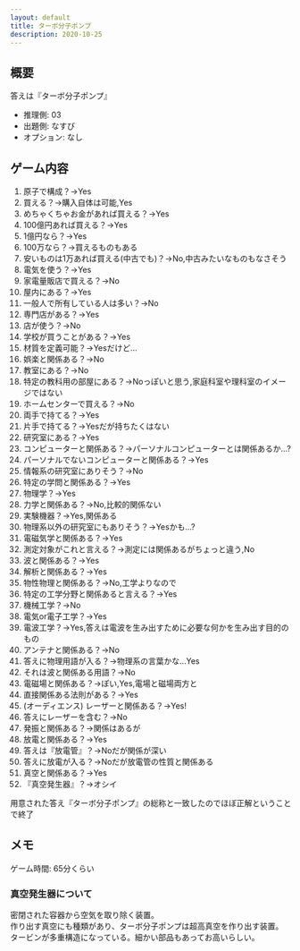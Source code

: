 ```yaml
---
layout: default
title: ターボ分子ポンプ
description: 2020-10-25
---
```


## 概要

答えは『ターボ分子ポンプ』

- 推理側: 03
- 出題側: なすび
- オプション: なし

## ゲーム内容

1. 原子で構成？→Yes
2. 買える？→購入自体は可能,Yes
3. めちゃくちゃお金があれば買える？→Yes
4. 100億円あれば買える？→Yes
5. 1億円なら？→Yes
6. 100万なら？→買えるものもある
7. 安いものは1万あれば買える(中古でも)？→No,中古みたいなものもなさそう
8. 電気を使う？→Yes
9. 家電量販店で買える？→No
10. 屋内にある？→Yes
11. 一般人で所有している人は多い？→No
12. 専門店がある？→Yes
13. 店が使う？→No
14. 学校が買うことがある？→Yes
15. 材質を定義可能？→Yesだけど…
16. 娯楽と関係ある？→No
17. 教室にある？→No
18. 特定の教科用の部屋にある？→Noっぽいと思う,家庭科室や理科室のイメージではない
19. ホームセンターで買える？→No
20. 両手で持てる？→Yes
21. 片手で持てる？→Yesだが持ちたくはない
22. 研究室にある？→Yes
23. コンピューターと関係ある？→パーソナルコンピューターとは関係あるか…?
24. パーソナルでないコンピューターと関係ある？→Yes
25. 情報系の研究室にありそう？→No
26. 特定の学問と関係ある？→Yes
27. 物理学？→Yes
28. 力学と関係ある？→No,比較的関係ない
29. 実験機器？→Yes,関係ある
30. 物理系以外の研究室にもありそう？→Yesかも…?
31. 電磁気学と関係ある？→Yes
32. 測定対象がこれと言える？→測定には関係あるがちょっと違う,No
33. 波と関係ある？→Yes
34. 解析と関係ある？→Yes
35. 物性物理と関係ある？→No,工学よりなので
36. 特定の工学分野と関係あると言える？→Yes
37. 機械工学？→No
38. 電気or電子工学？→Yes
39. 電波工学？→Yes,答えは電波を生み出すために必要な何かを生み出す目的のもの
40. アンテナと関係ある？→No
41. 答えに物理用語が入る？→物理系の言葉かな…Yes
42. それは波と関係ある用語？→No
43. 電磁場と関係ある？→ぽい,Yes,電場と磁場両方と
44. 直接関係ある法則がある？→Yes
45. (オーディエンス) レーザーと関係ある？→Yes!
46. 答えにレーザーを含む？→No
47. 発振と関係ある？→関係はあるが
48. 放電と関係ある？→Yes
49. 答えは『放電管』？→Noだが関係が深い
50. 答えに放電が入る？→Noだが放電管の性質と関係ある
51. 真空と関係ある？→Yes
52. 『真空発生器』？→オシイ

用意された答え『ターボ分子ポンプ』の総称と一致したのでほぼ正解ということで終了

## メモ

ゲーム時間: 65分くらい

### 真空発生器について

密閉された容器から空気を取り除く装置。  
作り出す真空にも種類があり、ターボ分子ポンプは超高真空を作り出す装置。  
タービンが多重構造になっている。細かい部品もあってお高いらしい。
